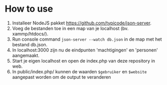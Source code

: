 # How to use

1. Installeer NodeJS pakket https://github.com/typicode/json-server.
2. Voeg de bestanden toe in een map van je localhost (bv. xammp/htdocs/).
3. Run console command `json-server --watch db.json` in de map met het bestand db.json.
4. In localhost:3000 zijn nu de eindpunten 'machtigingen' en 'personen' aangemaakt.
5. Start je eigen localhost en open de index.php van deze repository in web.
6. In public/index.php/ kunnen de waarden `$gebruiker` en `$website` aangepast worden om de output te veranderen
